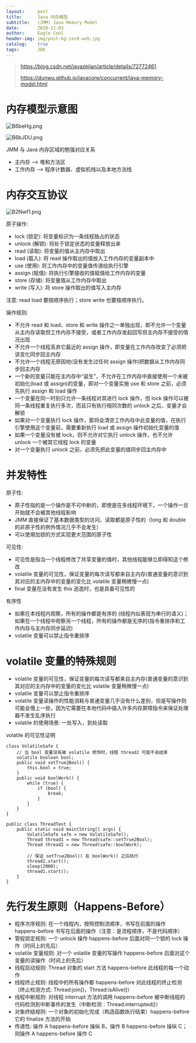 ```yaml
---
layout:     post
title:      Java 内存模型
subtitle:   (JMM) Java Memory Model
date:       2020-11-03
author:     Eagle Cool
header-img: img/post-bg-ios9-web.jpg
catalog: 	true
tags:       JDK
---
```


> https://blog.csdn.net/javazejian/article/details/72772461
>
> https://dunwu.github.io/javacore/concurrent/java-memory-model.html

# 内存模型示意图

![B6beHg.png](https://s1.ax1x.com/2020/11/04/B6beHg.png)

![B6bJDU.png](https://s1.ax1x.com/2020/11/04/B6bJDU.png)

JMM 与 Java 内存区域的勉强对应关系

* 主内存  -->  堆和方法区
* 工作内存  -->  程序计数器、虚拟机栈以及本地方法栈

# 内存交互协议

![B2Nwf1.png](https://s1.ax1x.com/2020/11/05/B2Nwf1.png)

原子操作:

* lock (锁定): 将变量标识为一条线程独占的状态
* unlock (解锁): 将处于锁定状态的变量释放出来
* read (读取): 将变量的值从主内存中取出
* load (载入): 将 read 操作取出的值放入工作内存的变量副本中
* use (使用): 将工作内存中的变量值传递给执行引擎
* assign (赋值): 将执行引擎接收的值赋值给工作内存的变量
* store (存储): 将变量值从工作内存中取出
* write (写入): 将 store 操作取出的值写入主内存

注意: read load 要按顺序执行；store write 也要按顺序执行。

操作规则:

* 不允许 read 和 load、store 和 write 操作之一单独出现，即不允许一个变量从主内存读取但工作内存不接受，或者工作内存发起回写但主内存不接受的情况出现
* 不允许一个线程丢弃它最近的 assign 操作，即变量在工作内存改变了必须把该变化同步回主内存
* 不允许一个线程无原因地(没有发生过任何 assign 操作)把数据从工作内存同步回主内存
* 一个新的变量只能在主内存中“诞生”，不允许在工作内存中直接使用一个未被初始化(load 或 assign)的变量，即对一个变量实施 use 和 store 之前，必须先执行 assign 和 load 操作
* 一个变量在同一时刻只允许一条线程对其进行 lock 操作，但 lock 操作可以被同一条线程重复执行多次，而且只有执行相同次数的 unlock 之后，变量才会解锁
* 如果对一个变量执行 lock 操作，那将会清空工作内存中此变量的值，在执行引擎使用这个变量前，需要重新执行 load 或 assign 操作初始化变量的值
* 如果一个变量没有被 lock，则不允许对它执行 unlock 操作，也不允许 unlock 一个被其它线程 lock 的变量
* 对一个变量执行 unlock 之前，必须先把此变量的值同步回主内存中

# 并发特性

原子性:

* 原子性指的是一个操作是不可中断的，即使是在多线程环境下，一个操作一旦开始就不会被其他线程影响
* JMM 直接保证了基本数据类型的访问、读取都是原子性的（long 和 double 的非原子性的例外情况几乎不会发生）
* 可以使用加锁的方式实现更大范围的原子性

可见性:

* 可见性是指当一个线程修改了共享变量的值时，其他线程能够立即得知这个修改
* volatile 变量的可见性，保证变量的每次读写都来自主内存(普通变量的意识到其对应的主内存中的变量的变化比 volatile 变量稍微慢一点)
* final 变量在没有发生 this 逃逸时，也是具备可见性的

有序性

* 如果在本线程内观察，所有的操作都是有序的 (线程内似表现为串行的语义)；如果在一个线程中观察另一个线程，所有的操作都是无序的(指令重排序和工作内存与主内存同步延迟)
* volatile 变量可以禁止指令重排序

# volatile 变量的特殊规则

* volatile 变量的可见性，保证变量的每次读写都来自主内存(普通变量的意识到其对应的主内存中的变量的变化比 volatile 变量稍微慢一点)
* volatile 变量可以禁止指令重排序
* volatile 变量读操作的性能消耗与普通变量几乎没有什么差别，但是写操作则可能会慢上一些，因为它需要在本地代码中插入许多内存屏障指令来保证处理器不发生乱序执行
* volatile 的使用场景: 一处写入，到处读取

volatile 的可见性证明


```
class VolatileSafe {
    // 当 bool 变量没有被 volatile 修饰时，线程 thread2 可能不会结束
    volatile boolean bool;
    public void setTrue2Bool() {
        this.bool = true;
    }
    public void boolWork() {
        while (true) {
            if (bool) {
                break;
            }
        }
    }
}

public class ThreadTest {
    public static void main(String[] args) {
        VolatileSafe safe = new VolatileSafe();
        Thread thread1 = new Thread(safe::setTrue2Bool);
        Thread thread2 = new Thread(safe::boolWork);
    
        // 保证 setTrue2Bool() 在 boolWork() 之后执行
        thread2.start();
        sleep(2000);
        thread1.start();
    }
}
```

# 先行发生原则（Happens-Before）

* 程序次序规则: 在一个线程内，按照控制流顺序，书写在前面的操作 happens-before 书写在后面的操作（注意：是流程顺序，不是代码顺序）
* 管程锁定规则: 一个 unlock 操作 happens-before 后面对同一个锁的 lock 操作（时间上的先后）
* volatile 变量规则: 对一个 volatile 变量的写操作 happens-before 后面对这个变量的读操作（时间上的先后）
* 线程启动规则: Thread 对象的 start 方法 happens-before 此线程的每一个动作
* 线程终止规则: 线程中的所有操作都 happens-before 对此线程的终止检测（终止检测方式: Thread:join()，Thread:isAlive()）
* 线程中断规则: 对线程 interrupt 方法的调用 happens-before 被中断线程的代码检测到中断事件的发生（中断检测：Thread:interrupted()）
* 对象终结规则: 一个对象的初始化完成（构造函数执行结束）happens-before 它的 finalize 方法的开始
* 传递性: 操作 A happens-before 操纵 B，操作 B happens-before 操纵 C；则操作 A happens-before 操作 C




